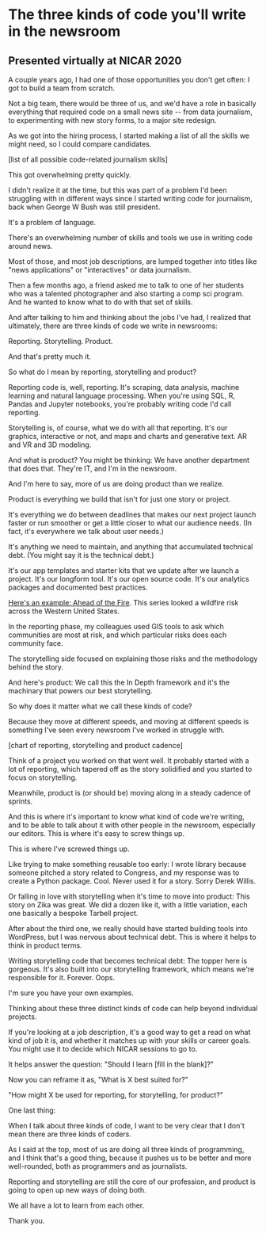 # The three kinds of code you'll write in the newsroom

## Presented virtually at NICAR 2020

A couple years ago, I had one of those opportunities you don't get often: I got to build a team from scratch.

Not a big team, there would be three of us, and we'd have a role in basically everything that required code on a small news site -- from data journalism, to experimenting with new story forms, to a major site redesign.

As we got into the hiring process, I started making a list of all the skills we might need, so I could compare candidates.

[list of all possible code-related journalism skills]

This got overwhelming pretty quickly.

I didn't realize it at the time, but this was part of a problem I'd been struggling with in different ways since I started writing code for journalism, back when George W Bush was still president.

It's a problem of language.

There's an overwhelming number of skills and tools we use in writing code around news.

Most of those, and most job descriptions, are lumped together into titles like "news applications" or "interactives" or data journalism.

Then a few months ago, a friend asked me to talk to one of her students who was a talented photographer and also starting a comp sci program. And he wanted to know what to do with that set of skills.

And after talking to him and thinking about the jobs I've had, I realized that ultimately, there are three kinds of code we write in newsrooms:

Reporting. Storytelling. Product.

And that's pretty much it.

So what do I mean by reporting, storytelling and product?

Reporting code is, well, reporting. It's scraping, data analysis, machine learning and natural language processing. When you're using SQL, R, Pandas and Jupyter notebooks, you're probably writing code I'd call reporting.

Storytelling is, of course, what we do with all that reporting. It's our graphics, interactive or not, and maps and charts and generative text. AR and VR and 3D modeling.

And what is product? You might be thinking: We have another department that does that. They're IT, and I'm in the newsroom.

And I'm here to say, more of us are doing product than we realize.

Product is everything we build that isn't for just one story or project.

It's everything we do between deadlines that makes our next project launch faster or run smoother or get a little closer to what our audience needs. (In fact, it's everywhere we talk about user needs.)

It's anything we need to maintain, and anything that accumulated technical debt. (You might say it is the technical debt.)

It's our app templates and starter kits that we update after we launch a project. It's our longform tool. It's our open source code. It's our analytics packages and documented best practices.

[Here's an example: Ahead of the Fire](https://www.azcentral.com/in-depth/news/local/arizona-wildfires/2019/07/22/wildfire-risks-more-than-500-spots-have-greater-hazard-than-paradise/1434502001/). This series looked a wildfire risk across the Western United States.

In the reporting phase, my colleagues used GIS tools to ask which communities are most at risk, and which particular risks does each community face.

The storytelling side focused on explaining those risks and the methodology behind the story.

And here's product: We call this the In Depth framework and it's the machinary that powers our best storytelling.

So why does it matter what we call these kinds of code?

Because they move at different speeds, and moving at different speeds is something I've seen every newsroom I've worked in struggle with.

[chart of reporting, storytelling and product cadence]

Think of a project you worked on that went well. It probably started with a lot of reporting, which tapered off as the story solidified and you started to focus on storytelling.

Meanwhile, product is (or should be) moving along in a steady cadence of sprints.

And this is where it's important to know what kind of code we're writing, and to be able to talk about it with other people in the newsroom, especially our editors. This is where it's easy to screw things up.

This is where I've screwed things up.

Like trying to make something reusable too early: I wrote library because someone pitched a story related to Congress, and my response was to create a Python package. Cool. Never used it for a story. Sorry Derek Willis.

Or falling in love with storytelling when it's time to move into product: This story on Zika was great. We did a dozen like it, with a little variation, each one basically a bespoke Tarbell project.

After about the third one, we really should have started building tools into WordPress, but I was nervous about technical debt. This is where it helps to think in product terms.

Writing storytelling code that becomes technical debt: The topper here is gorgeous. It's also built into our storytelling framework, which means we're responsible for it. Forever. Oops.

I'm sure you have your own examples.

Thinking about these three distinct kinds of code can help beyond individual projects.

If you're looking at a job description, it's a good way to get a read on what kind of job it is, and whether it matches up with your skills or career goals. You might use it to decide which NICAR sessions to go to.

It helps answer the question: "Should I learn [fill in the blank]?"

Now you can reframe it as, "What is X best suited for?"

"How might X be used for reporting, for storytelling, for product?"

One last thing:

When I talk about three kinds of code, I want to be very clear that I don't mean there are three kinds of coders.

As I said at the top, most of us are doing all three kinds of programming, and I think that's a good thing, because it pushes us to be better and more well-rounded, both as programmers and as journalists.

Reporting and storytelling are still the core of our profession, and product is going to open up new ways of doing both.

We all have a lot to learn from each other.

Thank you.
